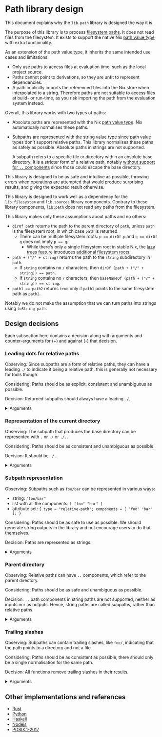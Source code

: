 # Path library design

This document explains why the `lib.path` library is designed the way it is.

The purpose of this library is to process [filesystem paths]. It does not read files from the filesystem.
It exists to support the native Nix [path value type] with extra functionality.

[filesystem paths]: https://en.m.wikipedia.org/wiki/Path_(computing)
[path value type]: https://nixos.org/manual/nix/stable/language/values.html#type-path

As an extension of the path value type, it inherits the same intended use cases and limitations:
- Only use paths to access files at evaluation time, such as the local project source.
- Paths cannot point to derivations, so they are unfit to represent dependencies.
- A path implicitly imports the referenced files into the Nix store when interpolated to a string. Therefore paths are not suitable to access files at build- or run-time, as you risk importing the path from the evaluation system instead.

Overall, this library works with two types of paths:
- Absolute paths are represented with the Nix [path value type]. Nix automatically normalises these paths.
- Subpaths are represented with the [string value type] since path value types don't support relative paths. This library normalises these paths as safely as possible. Absolute paths in strings are not supported.

  A subpath refers to a specific file or directory within an absolute base directory.
  It is a stricter form of a relative path, notably [without support for `..` components][parents] since those could escape the base directory.

[string value type]: https://nixos.org/manual/nix/stable/language/values.html#type-string

This library is designed to be as safe and intuitive as possible, throwing errors when operations are attempted that would produce surprising results, and giving the expected result otherwise.

This library is designed to work well as a dependency for the `lib.filesystem` and `lib.sources` library components. Contrary to these library components, `lib.path` does not read any paths from the filesystem.

This library makes only these assumptions about paths and no others:
- `dirOf path` returns the path to the parent directory of `path`, unless `path` is the filesystem root, in which case `path` is returned.
  - There can be multiple filesystem roots: `p == dirOf p` and `q == dirOf q` does not imply `p == q`.
    - While there's only a single filesystem root in stable Nix, the [lazy trees feature](https://github.com/NixOS/nix/pull/6530) introduces [additional filesystem roots](https://github.com/NixOS/nix/pull/6530#discussion_r1041442173).
- `path + ("/" + string)` returns the path to the `string` subdirectory in `path`.
  - If `string` contains no `/` characters, then `dirOf (path + ("/" + string)) == path`.
  - If `string` contains no `/` characters, then `baseNameOf (path + ("/" + string)) == string`.
- `path1 == path2` returns `true` only if `path1` points to the same filesystem path as `path2`.

Notably we do not make the assumption that we can turn paths into strings using `toString path`.

## Design decisions

Each subsection here contains a decision along with arguments and counter-arguments for (+) and against (-) that decision.

### Leading dots for relative paths
[leading-dots]: #leading-dots-for-relative-paths

Observing: Since subpaths are a form of relative paths, they can have a leading `./` to indicate it being a relative path, this is generally not necessary for tools though.

Considering: Paths should be as explicit, consistent and unambiguous as possible.

Decision: Returned subpaths should always have a leading `./`.

<details>
<summary>Arguments</summary>

- :heavy_plus_sign: In shells, just running `foo` as a command wouldn't execute the file `foo`, whereas `./foo` would execute the file. In contrast, `foo/bar` does execute that file without the need for `./`. This can lead to confusion about when a `./` needs to be prefixed. If a `./` is always included, this becomes a non-issue. This effectively then means that paths don't overlap with command names.
- :heavy_plus_sign: Prepending with `./` makes the subpaths always valid as relative Nix path expressions.
- :heavy_plus_sign: Using paths in command line arguments could give problems if not escaped properly, e.g. if a path was `--version`. This is not a problem with `./--version`. This effectively then means that paths don't overlap with GNU-style command line options.
- :heavy_minus_sign: `./` is not required to resolve relative paths, resolution always has an implicit `./` as prefix.
- :heavy_minus_sign: It's less noisy without the `./`, e.g. in error messages.
  - :heavy_plus_sign: But similarly, it could be confusing whether something was even a path.
    e.g. `foo` could be anything, but `./foo` is more clearly a path.
- :heavy_plus_sign: Makes it more uniform with absolute paths (those always start with `/`).
  - :heavy_minus_sign: That is not relevant for practical purposes.
- :heavy_plus_sign: `find` also outputs results with `./`.
  - :heavy_minus_sign: But only if you give it an argument of `.`. If you give it the argument `some-directory`, it won't prefix that.
- :heavy_minus_sign: `realpath --relative-to` doesn't prefix relative paths with `./`.
  - :heavy_plus_sign: There is no need to return the same result as `realpath`.

</details>

### Representation of the current directory
[curdir]: #representation-of-the-current-directory

Observing: The subpath that produces the base directory can be represented with `.` or `./` or `./.`.

Considering: Paths should be as consistent and unambiguous as possible.

Decision: It should be `./.`.

<details>
<summary>Arguments</summary>

- :heavy_plus_sign: `./` would be inconsistent with [the decision to not persist trailing slashes][trailing-slashes].
- :heavy_minus_sign: `.` is how `realpath` normalises paths.
- :heavy_plus_sign: `.` can be interpreted as a shell command (it's a builtin for sourcing files in `bash` and `zsh`).
- :heavy_plus_sign: `.` would be the only path without a `/`. It could not be used as a Nix path expression, since those require at least one `/` to be parsed as such.
- :heavy_minus_sign: `./.` is rather long.
  - :heavy_minus_sign: We don't require users to type this though, as it's only output by the library.
    As inputs all three variants are supported for subpaths (and we can't do anything about absolute paths)
- :heavy_minus_sign: `builtins.dirOf "foo" == "."`, so `.` would be consistent with that.
- :heavy_plus_sign: `./.` is consistent with the [decision to have leading `./`][leading-dots].
- :heavy_plus_sign: `./.` is a valid Nix path expression, although this property does not hold for every relative path or subpath.

</details>

### Subpath representation
[relrepr]: #subpath-representation

Observing: Subpaths such as `foo/bar` can be represented in various ways:
- string: `"foo/bar"`
- list with all the components: `[ "foo" "bar" ]`
- attribute set: `{ type = "relative-path"; components = [ "foo" "bar" ]; }`

Considering: Paths should be as safe to use as possible. We should generate string outputs in the library and not encourage users to do that themselves.

Decision: Paths are represented as strings.

<details>
<summary>Arguments</summary>

- :heavy_plus_sign: It's simpler for the users of the library. One doesn't have to convert a path a string before it can be used.
  - :heavy_plus_sign: Naively converting the list representation to a string with `concatStringsSep "/"` would break for `[]`, requiring library users to be more careful.
- :heavy_plus_sign: It doesn't encourage people to do their own path processing and instead use the library.
  With a list representation it would seem easy to just use `lib.lists.init` to get the parent directory, but then it breaks for `.`, which would be represented as `[ ]`.
- :heavy_plus_sign: `+` is convenient and doesn't work on lists and attribute sets.
  - :heavy_minus_sign: Shouldn't use `+` anyways, we export safer functions for path manipulation.

</details>

### Parent directory
[parents]: #parent-directory

Observing: Relative paths can have `..` components, which refer to the parent directory.

Considering: Paths should be as safe and unambiguous as possible.

Decision: `..` path components in string paths are not supported, neither as inputs nor as outputs. Hence, string paths are called subpaths, rather than relative paths.

<details>
<summary>Arguments</summary>

- :heavy_plus_sign: If we wanted relative paths to behave according to the "physical" interpretation (as a directory tree with relations between nodes), it would require resolving symlinks, since e.g. `foo/..` would not be the same as `.` if `foo` is a symlink.
  - :heavy_minus_sign: The "logical" interpretation is also valid (treating paths as a sequence of names), and is used by some software. It is simpler, and not using symlinks at all is safer.
  - :heavy_plus_sign: Mixing both models can lead to surprises.
  - :heavy_plus_sign: We can't resolve symlinks without filesystem access.
  - :heavy_plus_sign: Nix also doesn't support reading symlinks at evaluation time.
  - :heavy_minus_sign: We could just not handle such cases, e.g. `equals "foo" "foo/bar/.. == false`. The paths are different, we don't need to check whether the paths point to the same thing.
    - :heavy_plus_sign: Assume we said `relativeTo /foo /bar == "../bar"`. If this is used like `/bar/../foo` in the end, and `bar` turns out to be a symlink to somewhere else, this won't be accurate.
      - :heavy_minus_sign: We could decide to not support such ambiguous operations, or mark them as such, e.g. the normal `relativeTo` will error on such a case, but there could be `extendedRelativeTo` supporting that.
- :heavy_minus_sign: `..` are a part of paths, a path library should therefore support it.
  - :heavy_plus_sign: If we can convincingly argue that all such use cases are better done e.g. with runtime tools, the library not supporting it can nudge people towards using those.
- :heavy_minus_sign: We could allow "..", but only in the prefix.
  - :heavy_plus_sign: Then we'd have to throw an error for doing `append /some/path "../foo"`, making it non-composable.
  - :heavy_plus_sign: The same is for returning paths with `..`: `relativeTo /foo /bar => "../bar"` would produce a non-composable path.
- :heavy_plus_sign: We argue that `..` is not needed at the Nix evaluation level, since we'd always start evaluation from the project root and don't go up from there.
  - :heavy_plus_sign: `..` is supported in Nix paths, turning them into absolute paths.
    - :heavy_minus_sign: This is ambiguous in the presence of symlinks.
- :heavy_plus_sign: If you need `..` for building or runtime, you can use build-/run-time tooling to create those (e.g. `realpath` with `--relative-to`), or use absolute paths instead.
  This also gives you the ability to correctly handle symlinks.

</details>

### Trailing slashes
[trailing-slashes]: #trailing-slashes

Observing: Subpaths can contain trailing slashes, like `foo/`, indicating that the path points to a directory and not a file.

Considering: Paths should be as consistent as possible, there should only be a single normalisation for the same path.

Decision: All functions remove trailing slashes in their results.

<details>
<summary>Arguments</summary>

- :heavy_plus_sign: It allows normalisations to be unique, in that there's only a single normalisation for the same path. If trailing slashes were preserved, both `foo/bar` and `foo/bar/` would be valid but different normalisations for the same path.
- Comparison to other frameworks to figure out the least surprising behavior:
  - :heavy_plus_sign: Nix itself doesn't support trailing slashes when parsing and doesn't preserve them when appending paths.
  - :heavy_minus_sign: [Rust's std::path](https://doc.rust-lang.org/std/path/index.html) does preserve them during [construction](https://doc.rust-lang.org/std/path/struct.Path.html#method.new).
    - :heavy_plus_sign: Doesn't preserve them when returning individual [components](https://doc.rust-lang.org/std/path/struct.Path.html#method.components).
    - :heavy_plus_sign: Doesn't preserve them when [canonicalizing](https://doc.rust-lang.org/std/path/struct.Path.html#method.canonicalize).
  - :heavy_plus_sign: [Python 3's pathlib](https://docs.python.org/3/library/pathlib.html#module-pathlib) doesn't preserve them during [construction](https://docs.python.org/3/library/pathlib.html#pathlib.PurePath).
    - Notably it represents the individual components as a list internally.
  - :heavy_minus_sign: [Haskell's filepath](https://hackage.haskell.org/package/filepath-1.4.100.0) has [explicit support](https://hackage.haskell.org/package/filepath-1.4.100.0/docs/System-FilePath.html#g:6) for handling trailing slashes.
    - :heavy_minus_sign: Does preserve them for [normalisation](https://hackage.haskell.org/package/filepath-1.4.100.0/docs/System-FilePath.html#v:normalise).
  - :heavy_minus_sign: [NodeJS's Path library](https://nodejs.org/api/path.html) preserves trailing slashes for [normalisation](https://nodejs.org/api/path.html#pathnormalizepath).
    - :heavy_plus_sign: For [parsing a path](https://nodejs.org/api/path.html#pathparsepath) into its significant elements, trailing slashes are not preserved.
- :heavy_plus_sign: Nix's builtin function `dirOf` gives an unexpected result for paths with trailing slashes: `dirOf "foo/bar/" == "foo/bar"`.
  Inconsistently, `baseNameOf` works correctly though: `baseNameOf "foo/bar/" == "bar"`.
  - :heavy_minus_sign: We are writing a path library to improve handling of paths though, so we shouldn't use these functions and discourage their use.
- :heavy_minus_sign: Unexpected result when normalising intermediate paths, like `relative.normalise ("foo" + "/") + "bar" == "foobar"`.
  - :heavy_plus_sign: This is not a practical use case though.
  - :heavy_plus_sign: Don't use `+` to append paths, this library has a `join` function for that.
    - :heavy_minus_sign: Users might use `+` out of habit though.
- :heavy_plus_sign: The `realpath` command also removes trailing slashes.
- :heavy_plus_sign: Even with a trailing slash, the path is the same, it's only an indication that it's a directory.

</details>

## Other implementations and references

- [Rust](https://doc.rust-lang.org/std/path/struct.Path.html)
- [Python](https://docs.python.org/3/library/pathlib.html)
- [Haskell](https://hackage.haskell.org/package/filepath-1.4.100.0/docs/System-FilePath.html)
- [Nodejs](https://nodejs.org/api/path.html)
- [POSIX.1-2017](https://pubs.opengroup.org/onlinepubs/9699919799/nframe.html)
